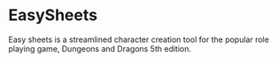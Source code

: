 # EasySheets
Easy sheets is a streamlined character creation tool for the popular role playing game, Dungeons and Dragons 5th edition. 
